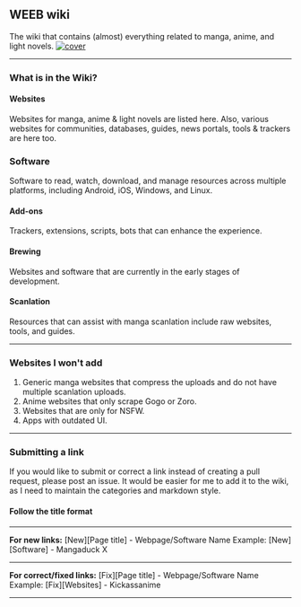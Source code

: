 ## WEEB wiki
The wiki that contains (almost) everything related to manga, anime, and light novels.
[![cover](https://raw.githubusercontent.com/anotherduckling/weebwiki/main/static/thumb/cover.png)](https://weeb.pages.dev/)
___
### What is in the Wiki?

#### Websites
Websites for manga, anime & light novels are listed here. Also, various websites for communities, databases, guides, news portals, tools & trackers are here too.

### Software
Software to read, watch, download, and manage resources across multiple platforms, including Android, iOS, Windows, and Linux.

#### Add-ons
Trackers, extensions, scripts, bots that can enhance the experience. 

#### Brewing
 Websites and software that are currently in the early stages of development.

#### Scanlation
Resources that can assist with manga scanlation include raw websites, tools, and guides.
___

### Websites I won't add
1. Generic manga websites that compress the uploads and do not have multiple scanlation uploads.
2. Anime websites that only scrape Gogo or Zoro.
3. Websites that are only for NSFW.
4. Apps with outdated UI.

___

### Submitting a link
If you would like to submit or correct a link instead of creating a pull request, please post an issue. It would be easier for me to add it to the wiki, as I need to maintain the categories and markdown style.

#### Follow the title format
___
**For new links:** [New][Page title] - Webpage/Software Name
Example: [New][Software] - Mangaduck X
___
**For correct/fixed links:** [Fix][Page title] - Webpage/Software Name
Example: [Fix][Websites] - Kickassanime
___	